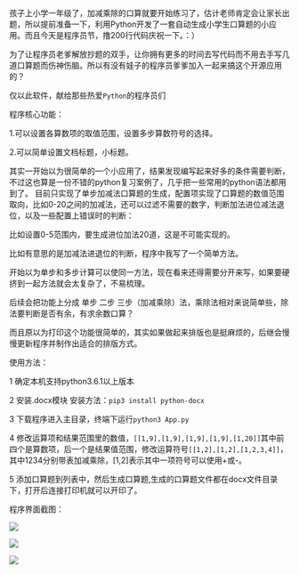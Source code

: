孩子上小学一年级了，加减乘除的口算就要开始练习了，估计老师肯定会让家长出题，所以提前准备一下，利用Python开发了一套自动生成小学生口算题的小应用。而且今天是程序员节，撸200行代码庆祝一下。：）


为了让程序员老爹解放抄题的双手，让你拥有更多的时间去写代码而不用去手写几道口算题而伤神伤脑。所以有没有娃子的程序员爹爹加入一起来搞这个开源应用的？

仅以此软件，献给那些热爱`Python`的程序员们

程序核心功能：

1.可以设置各算数项的取值范围，设置多步算数符号的选择。

2.可以简单设置文档标题，小标题。



其实一开始以为很简单的一个小应用了，结果发现编写起来好多的条件需要判断，不过这也算是一份不错的python复习案例了，几乎把一些常用的python语法都用到了。
目前只实现了单步加减法口算题的生成，配置项实现了口算题的数值范围取向，比如0-20之间的加减法，还可以过滤不需要的数字，判断加法进位减法退位，以及一些配置上错误时的判断：

比如设置0-5范围内，要生成进位加法20道，这是不可能实现的。

比如有意思的是加减法进退位的判断，程序中我写了一个简单方法。

开始以为单步和多步计算可以使同一方法，现在看来还得需要分开来写，如果要硬挤到一起方法就会太复杂了，不易梳理。

后续会把功能上分成 单步 二步 三步（加减乘除）法，乘除法相对来说简单些，除法要判断是否有余，有求余数口算？

而且原以为打印这个功能很简单的，其实如果做起来排版也是挺麻烦的，后继会慢慢更新程序并制作出适合的排版方式。



使用方法：

1 确定本机支持python3.6.1以上版本

2 安装.docx模块 安装方法：`pip3 install python-docx`

3 下载程序进入主目录，终端下运行`python3 App.py `

4 修改运算项和结果范围里的数值，`[[1,9],[1,9],[1,9],[1,9],[1,20]]`其中前四个是算数项，后一个是结果值范围，修改运算符号`[[1,2],[1,2],[1,2,3,4]]`，其中1234分别带表加减乘除，[1,2]表示其中一项符号可以使用+或-。

5 添加口算题到列表中，然后生成口算题,生成的口算题文件都在docx文件目录下，打开后连接打印机就可以开印了。




程序界面截图：

![](http://www.17python.com/media/upload/2018/11/Snip20181116_1.png)

![](http://www.17python.com/media/upload/2018/11/Snip20181116_4.png)

![](http://www.17python.com/media/upload/2018/11/Snip20181116_3_25c0Yg2.png)


